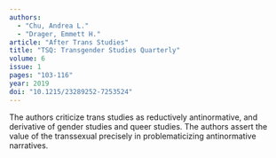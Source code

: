 ```yaml
---
authors:
  - "Chu, Andrea L."
  - "Drager, Emmett H."
article: "After Trans Studies"
title: "TSQ: Transgender Studies Quarterly"
volume: 6
issue: 1
pages: "103-116"
year: 2019
doi: "10.1215/23289252-7253524"
---
```


The authors criticize trans studies as reductively antinormative, and
derivative of gender studies and queer studies.  The authors assert
the value of the transsexual precisely in problematicizing
antinormative narratives.
